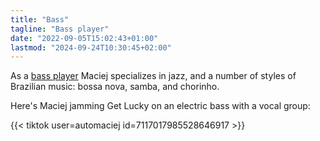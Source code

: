 ```yaml
---
title: "Bass"
tagline: "Bass player"
date: "2022-09-05T15:02:43+01:00"
lastmod: "2024-09-24T10:30:45+02:00"
---
```


As a [bass player](/performances) Maciej specializes in jazz, and a number of
styles of Brazilian music: bossa nova, samba, and chorinho.

Here's Maciej jamming Get Lucky on an electric bass with a vocal group:

{{< tiktok user=automaciej id=7117017985528646917 >}}

[ged]: https://www.offpitchrecords.com/
[ric]: https://www.instagram.com/riccardo_marenghi/
